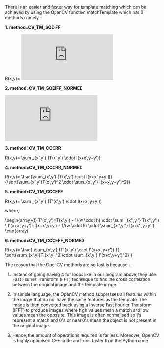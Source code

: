 There is an easier and faster way for template matching which can be achieved by using the OpenCV function matchTemplate which has 
6 methods namely - 

**1. method=CV_TM_SQDIFF**

R(x,y)= ![](https://latex.codecogs.com/gif.latex?%5Csum%20_%7Bx%27%2Cy%27%7D%20%28T%28x%27%2Cy%27%29-I%28x&plus;x%27%2Cy&plus;y%27%29%29%5E2)

**2. method=CV_TM_SQDIFF_NORMED**

![](https://latex.codecogs.com/gif.latex?R%28x%2Cy%29%3D%20%5Cfrac%7B%5Csum_%7Bx%27%2Cy%27%7D%20%28T%28x%27%2Cy%27%29-I%28x&plus;x%27%2Cy&plus;y%27%29%29%5E2%7D%7B%5Csqrt%7B%5Csum_%7Bx%27%2Cy%27%7DT%28x%27%2Cy%27%29%5E2%20%5Ccdot%20%5Csum_%7Bx%27%2Cy%27%7D%20I%28x&plus;x%27%2Cy&plus;y%27%29%5E2%7D%7D)

**3. method=CV_TM_CCORR**

R(x,y)= \sum _{x',y'} (T(x',y')  \cdot I(x+x',y+y'))

**4. method=CV_TM_CCORR_NORMED**

R(x,y)= \frac{\sum_{x',y'} (T(x',y') \cdot I(x+x',y+y'))}{\sqrt{\sum_{x',y'}T(x',y')^2 \cdot \sum_{x',y'} I(x+x',y+y')^2}}

**5. method=CV_TM_CCOEFF**

R(x,y)= \sum _{x',y'} (T'(x',y')  \cdot I(x+x',y+y'))

where,

\begin{array}{l} T'(x',y')=T(x',y') - 1/(w  \cdot h)  \cdot \sum _{x'',y''} T(x'',y'') \\ I'(x+x',y+y')=I(x+x',y+y') - 
1/(w  \cdot h)  \cdot \sum _{x'',y''} I(x+x'',y+y'') \end{array}

**6. method=CV_TM_CCOEFF_NORMED**

R(x,y)= \frac{ \sum_{x',y'} (T'(x',y') \cdot I'(x+x',y+y')) }{ \sqrt{\sum_{x',y'}T'(x',y')^2 \cdot \sum_{x',y'} I'(x+x',y+y')^2} }

The reason that the OpenCV methods are so fast is because -

1. Instead of going having 4 for loops like in our program above, they use Fast Fourier Transform (FFT) techinique to find the cross 
correlation between the original image and the template image.

2. In simple language, the OpenCV method suppresses all features within the image that do not have the same features as the template. 
The image is then converted back using a Inverse Fast Fourier Transform (IFFT) to produce images where high values mean a match and 
low values mean the opposite. This image is often normalised so 1's represent a match and 0's or near 0's mean the object is not
present in the original image.

3. Hence, the amount of operations required is far less. Moreover, OpenCV is highly optimised C++ code and runs faster than the Python
code.
